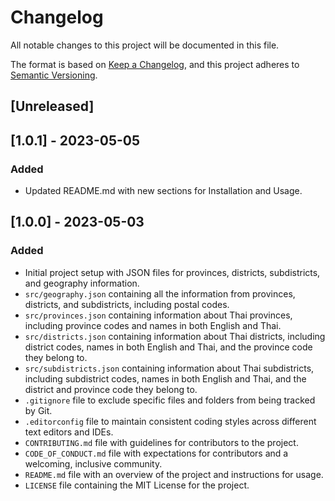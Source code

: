 # Changelog

All notable changes to this project will be documented in this file.

The format is based on [Keep a Changelog](https://keepachangelog.com/en/1.0.0/),
and this project adheres to [Semantic Versioning](https://semver.org/spec/v2.0.0.html).

## [Unreleased]

## [1.0.1] - 2023-05-05

### Added

- Updated README.md with new sections for Installation and Usage.

## [1.0.0] - 2023-05-03

### Added

- Initial project setup with JSON files for provinces, districts, subdistricts, and geography information.
- `src/geography.json` containing all the information from provinces, districts, and subdistricts, including postal codes.
- `src/provinces.json` containing information about Thai provinces, including province codes and names in both English and Thai.
- `src/districts.json` containing information about Thai districts, including district codes, names in both English and Thai, and the province code they belong to.
- `src/subdistricts.json` containing information about Thai subdistricts, including subdistrict codes, names in both English and Thai, and the district and province code they belong to.
- `.gitignore` file to exclude specific files and folders from being tracked by Git.
- `.editorconfig` file to maintain consistent coding styles across different text editors and IDEs.
- `CONTRIBUTING.md` file with guidelines for contributors to the project.
- `CODE_OF_CONDUCT.md` file with expectations for contributors and a welcoming, inclusive community.
- `README.md` file with an overview of the project and instructions for usage.
- `LICENSE` file containing the MIT License for the project.
